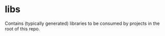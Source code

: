 # libs

Contains (typically generated) libraries to be consumed by projects in the root of this repo.
